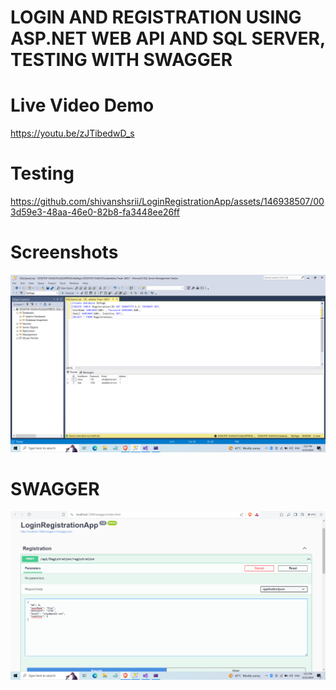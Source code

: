 # LOGIN AND REGISTRATION USING ASP.NET WEB API AND SQL SERVER, TESTING WITH SWAGGER

# Live Video Demo 
https://youtu.be/zJTibedwD_s

# Testing
https://github.com/shivanshsrii/LoginRegistrationApp/assets/146938507/003d59e3-48aa-46e0-82b8-fa3448ee26ff

# Screenshots
![readme](https://github.com/shivanshsrii/LoginRegistrationApp/blob/master/Images/Screenshot%20(11).png)

# SWAGGER
![readme](https://github.com/shivanshsrii/LoginRegistrationApp/blob/master/Images/A1(9).png)
